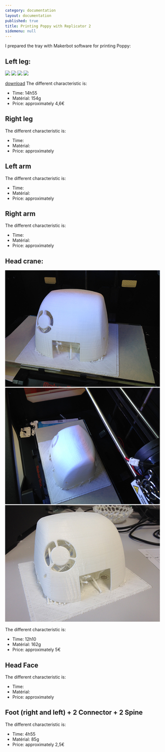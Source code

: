 ```yaml
---
category: documentation
layout: documentation
published: true
title: Printing Poppy with Replicator 2
sidemenu: null
---
```


I prepared the tray with Makerbot software for printing Poppy:

## Left leg:
![](/media/Left_leg%20(1).JPG)
![](/media/Left_leg%20(2).JPG)
![](/media/Left_leg%20(3).JPG)
![](/media/Left_leg%20(4).JPG)

[download](https://docs.google.com/file/d/0B6T9dkX7VsL-VmoxaDJBLUJ4UjA/edit)
The different characteristic is:
- Time: 14h55
- Matérial: 154g
- Price: approximately 4,6€

## Right leg

The different characteristic is:
- Time:
- Matérial:
- Price: approximately 

## Left arm

The different characteristic is:
- Time:
- Matérial:
- Price: approximately 

## Right arm

The different characteristic is:
- Time:
- Matérial:
- Price: approximately 

## Head crane:
![](/media/Head_crane.JPG)
![](/media/Head_crane_1.JPG)
![](/media/Head_crane_2.JPG)

The different characteristic is:
- Time: 12h10
- Matérial: 162g
- Price: approximately 5€

## Head Face

The different characteristic is:
- Time:
- Matérial:
- Price: approximately 

## Foot (right and left) + 2 Connector + 2 Spine

The different characteristic is:
- Time: 4h55
- Matérial: 85g
- Price: approximately 2,5€








